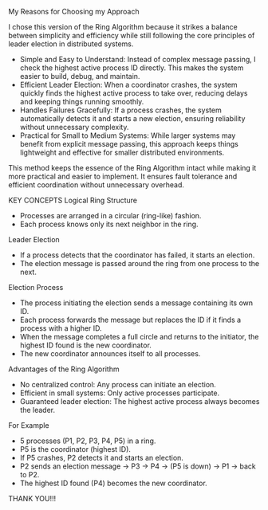My Reasons for Choosing my Approach

I chose this version of the Ring Algorithm because it strikes a balance between simplicity and efficiency while still following the core principles of leader election in distributed systems.
- Simple and Easy to Understand: Instead of complex message passing, I check the highest active process ID directly. This makes the system easier to build, debug, and maintain.
- Efficient Leader Election: When a coordinator crashes, the system quickly finds the highest active process to take over, reducing delays and keeping things running smoothly.
- Handles Failures Gracefully: If a process crashes, the system automatically detects it and starts a new election, ensuring reliability without unnecessary complexity.
- Practical for Small to Medium Systems: While larger systems may benefit from explicit message passing, this approach keeps things lightweight and effective for smaller distributed environments.

This method keeps the essence of the Ring Algorithm intact while making it more practical and easier to implement. It ensures fault tolerance and efficient coordination without unnecessary overhead.

KEY CONCEPTS
Logical Ring Structure
- Processes are arranged in a circular (ring-like) fashion.
- Each process knows only its next neighbor in the ring.

Leader Election
- If a process detects that the coordinator has failed, it starts an election.
- The election message is passed around the ring from one process to the next.


Election Process
- The process initiating the election sends a message containing its own ID.
- Each process forwards the message but replaces the ID if it finds a process with a higher ID.
- When the message completes a full circle and returns to the initiator, the highest ID found is the new coordinator.
- The new coordinator announces itself to all processes.

Advantages of the Ring Algorithm
- No centralized control: Any process can initiate an election.
- Efficient in small systems: Only active processes participate.
- Guaranteed leader election: The highest active process always becomes the leader.

For Example
- 5 processes (P1, P2, P3, P4, P5) in a ring.
- P5 is the coordinator (highest ID).
- If P5 crashes, P2 detects it and starts an election.
- P2 sends an election message → P3 → P4 → (P5 is down) → P1 → back to P2.
- The highest ID found (P4) becomes the new coordinator.


THANK YOU!!!

